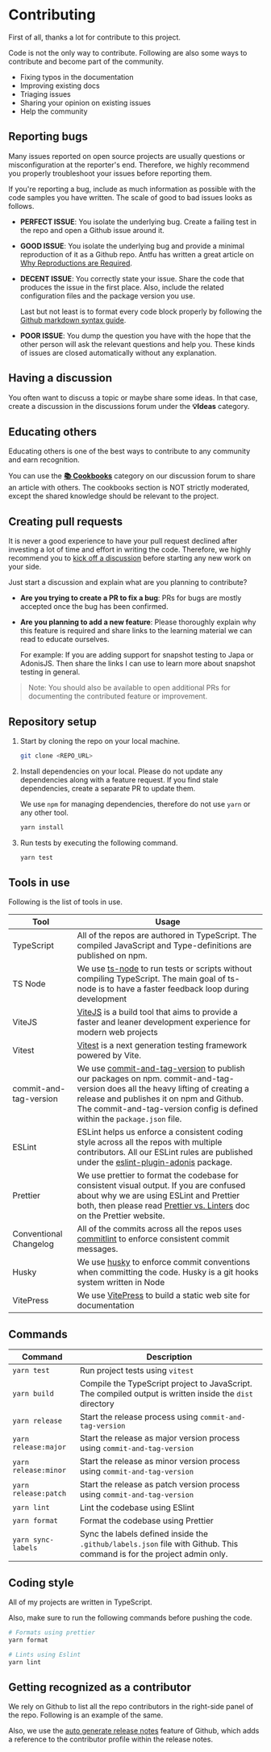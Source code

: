 # Contributing

First of all, thanks a lot for contribute to this project.

Code is not the only way to contribute. Following are also some ways to contribute and become part of the community.

- Fixing typos in the documentation
- Improving existing docs
- Triaging issues
- Sharing your opinion on existing issues
- Help the community

## Reporting bugs

Many issues reported on open source projects are usually questions or misconfiguration at the reporter's end. Therefore, we highly recommend you properly troubleshoot your issues before reporting them.

If you're reporting a bug, include as much information as possible with the code samples you have written. The scale of good to bad issues looks as follows.

- **PERFECT ISSUE**: You isolate the underlying bug. Create a failing test in the repo and open a Github issue around it.
- **GOOD ISSUE**: You isolate the underlying bug and provide a minimal reproduction of it as a Github repo. Antfu has written a great article on [Why Reproductions are Required](https://antfu.me/posts/why-reproductions-are-required).
- **DECENT ISSUE**: You correctly state your issue. Share the code that produces the issue in the first place. Also, include the related configuration files and the package version you use.

  Last but not least is to format every code block properly by following the [Github markdown syntax guide](https://docs.github.com/en/get-started/writing-on-github/getting-started-with-writing-and-formatting-on-github/basic-writing-and-formatting-syntax).

- **POOR ISSUE**: You dump the question you have with the hope that the other person will ask the relevant questions and help you. These kinds of issues are closed automatically without any explanation.

## Having a discussion

You often want to discuss a topic or maybe share some ideas. In that case, create a discussion in the discussions forum under the **💡Ideas** category.

## Educating others

Educating others is one of the best ways to contribute to any community and earn recognition.

You can use the [**📚 Cookbooks**](https://github.com/fabienwnklr/free-drawing/discussions/categories/cookbooks) category on our discussion forum to share an article with others. The cookbooks section is NOT strictly moderated, except the shared knowledge should be relevant to the project.

## Creating pull requests

It is never a good experience to have your pull request declined after investing a lot of time and effort in writing the code. Therefore, we highly recommend you to [kick off a discussion]() before starting any new work on your side.

Just start a discussion and explain what are you planning to contribute?

- **Are you trying to create a PR to fix a bug**: PRs for bugs are mostly accepted once the bug has been confirmed.
- **Are you planning to add a new feature**: Please thoroughly explain why this feature is required and share links to the learning material we can read to educate ourselves.

  For example: If you are adding support for snapshot testing to Japa or AdonisJS. Then share the links I can use to learn more about snapshot testing in general.

> Note: You should also be available to open additional PRs for documenting the contributed feature or improvement.

## Repository setup

1. Start by cloning the repo on your local machine.

   ```sh
   git clone <REPO_URL>
   ```

2. Install dependencies on your local. Please do not update any dependencies along with a feature request. If you find stale dependencies, create a separate PR to update them.

   We use `npm` for managing dependencies, therefore do not use `yarn` or any other tool.

   ```sh
   yarn install
   ```

3. Run tests by executing the following command.

   ```sh
   yarn test
   ```

## Tools in use

Following is the list of tools in use.

| Tool                   | Usage                                                                                                                                                                                                                                                                                                          |
| ---------------------- | -------------------------------------------------------------------------------------------------------------------------------------------------------------------------------------------------------------------------------------------------------------------------------------------------------------- |
| TypeScript             | All of the repos are authored in TypeScript. The compiled JavaScript and Type-definitions are published on npm.                                                                                                                                                                                                |
| TS Node                | We use [ts-node](https://typestrong.org/ts-node/) to run tests or scripts without compiling TypeScript. The main goal of ts-node is to have a faster feedback loop during development                                                                                                                          |
| ViteJS                 | [ViteJS](https://vitejs.dev/) is a build tool that aims to provide a faster and leaner development experience for modern web projects                                                                                                                                                                          |
| Vitest                 | [Vitest](https://vitest.dev/) is a next generation testing framework powered by Vite.                                                                                                                                                                                                                          |
| commit-and-tag-version | We use [commit-and-tag-version](https://www.npmjs.com/package/commit-and-tag-version) to publish our packages on npm. commit-and-tag-version does all the heavy lifting of creating a release and publishes it on npm and Github. The commit-and-tag-version config is defined within the `package.json` file. |
| ESLint                 | ESLint helps us enforce a consistent coding style across all the repos with multiple contributors. All our ESLint rules are published under the [eslint-plugin-adonis](https://github.com/adonisjs-community/eslint-plugin-adonis) package.                                                                    |
| Prettier               | We use prettier to format the codebase for consistent visual output. If you are confused about why we are using ESLint and Prettier both, then please read [Prettier vs. Linters](https://prettier.io/docs/en/comparison.html) doc on the Prettier website.                                                    |
| Conventional Changelog | All of the commits across all the repos uses [commitlint](https://github.com/conventional-changelog/commitlint/#what-is-commitlint) to enforce consistent commit messages.                                                                                                                                     |
| Husky                  | We use [husky](https://typicode.github.io/husky/#/) to enforce commit conventions when committing the code. Husky is a git hooks system written in Node                                                                                                                                                        |
| VitePress              | We use [VitePress](https://vitepress.dev/) to build a static web site for documentation                                                                                                                                                                                                                        |

## Commands

| Command            | Description                                                                                                            |
| ------------------ | ---------------------------------------------------------------------------------------------------------------------- |
| `yarn test`        | Run project tests using `vitest`                                                                                       |
| `yarn build`       | Compile the TypeScript project to JavaScript. The compiled output is written inside the `dist` directory               |
| `yarn release`     | Start the release process using `commit-and-tag-version`                                                               |
| `yarn release:major`        | Start the release as major version process using `commit-and-tag-version`                                                                                         |
| `yarn release:minor`        | Start the release as minor version process using `commit-and-tag-version`                                                                                         |
| `yarn release:patch`        | Start the release as patch version process using `commit-and-tag-version`                                                                                         |
| `yarn lint`        | Lint the codebase using ESlint                                                                                         |
| `yarn format`      | Format the codebase using Prettier                                                                                     |
| `yarn sync-labels` | Sync the labels defined inside the `.github/labels.json` file with Github. This command is for the project admin only. |

## Coding style

All of my projects are written in TypeScript.

Also, make sure to run the following commands before pushing the code.

```sh
# Formats using prettier
yarn format

# Lints using Eslint
yarn lint
```

## Getting recognized as a contributor

We rely on Github to list all the repo contributors in the right-side panel of the repo. Following is an example of the same.

Also, we use the [auto generate release notes](https://docs.github.com/en/repositories/releasing-projects-on-github/automatically-generated-release-notes#about-automatically-generated-release-notes) feature of Github, which adds a reference to the contributor profile within the release notes.
